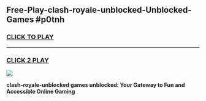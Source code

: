 
## Free-Play-clash-royale-unblocked-Unblocked-Games #p0tnh
<h3>
<a href="https://news.freeplayer.one?title=clash-royale-unblocked&ref=8M">CLICK TO PLAY</a></h3>
<hr>

<h3>
<a href="https://news.freeplayer.one?title=clash-royale-unblocked&ref=8M">CLICK 2 PLAY</a>
  
</h3>

<a href="https://news.freeplayer.one?title=clash-royale-unblocked&ref=8M"><img src="https://clearcache.store/games.png"></a>


**clash-royale-unblocked games unblocked: Your Gateway to Fun and Accessible Online Gaming**
